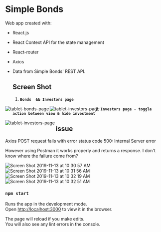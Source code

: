  # Simple Bonds
Web app created with:
- React.js
- React Context API for the state management 
- React-router 
- Axios 
- Data from Simple Bonds' REST API. 

  ## Screen Shot 
  1.  **`Bonds  && Investors page`** 
<img align="left" src="https://user-images.githubusercontent.com/18241226/68757978-cf8d4800-0604-11ea-9f7d-b849b5d8ba1f.png" alt="tablet-bonds-page" title="1tablet-bonds-page"/>
<img align="left" src="https://user-images.githubusercontent.com/18241226/68757979-cf8d4800-0604-11ea-91fc-ed9d6700abae.png" alt="tablet-investors-page" title="1tablet-investors-page"/>




  2.  **`Investors page - toggle action between view & hide investment`** 
<img align="left" src="https://user-images.githubusercontent.com/18241226/68757980-d025de80-0604-11ea-84d9-9e726c272435.png" alt="tablet-investors-page" title="1tablet-investors-page"/>



## issue

Axios POST request fails with error status code 500: Internal Server error

However using Postman it works properly and returns a response. I don't know where the failure come from?  

![Screen Shot 2019-11-13 at 10 30 57 AM](https://user-images.githubusercontent.com/18241226/68756454-0b72de00-0602-11ea-9f23-b2246762d77f.png)
![Screen Shot 2019-11-13 at 10 31 56 AM](https://user-images.githubusercontent.com/18241226/68756455-0b72de00-0602-11ea-8ecf-ac88383d7699.png)
![Screen Shot 2019-11-13 at 10 32 19 AM](https://user-images.githubusercontent.com/18241226/68756456-0c0b7480-0602-11ea-94b3-c7231d6dcf12.png)
![Screen Shot 2019-11-13 at 10 32 51 AM](https://user-images.githubusercontent.com/18241226/68756459-0c0b7480-0602-11ea-891a-c66071241deb.png)

 


### `npm start`

Runs the app in the development mode.<br />
Open [http://localhost:3000](http://localhost:3000) to view it in the browser.

The page will reload if you make edits.<br />
You will also see any lint errors in the console.
 
 

